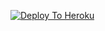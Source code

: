 [![Deploy To Heroku](https://www.herokucdn.com/deploy/button.svg)](https://heroku.com/deploy?template=https://github.com/RAJPUT681830/STRING)
